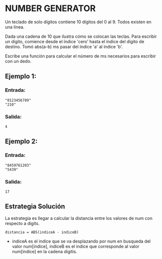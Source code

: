 # NUMBER GENERATOR

Un teclado de solo dígitos contiene 10 dígitos del 0 al 9. Todos existen en una línea.

Dada una cadena de 10 que ilustra cómo se colocan las teclas. Para escribir un dígito, comience desde el índice 'cero' hasta el índice del dígito de destino. Tomó abs(a-b) ms pasar del índice 'a' al índice 'b'.

Escribe una función para calcular el número de ms necesarios para escribir con un dedo.

## Ejemplo 1:

### Entrada: 
```
"0123456789"
"210"
```

### Salida:
`4`

## Ejemplo 2:

### Entrada:
```
"8459761203"
"5439"
```

### Salida:
`17`

## Estrategia Solución

La estrategia es llegar a calcular la distancia entre los valores de num con respecto a digits. 

`distancia = ABS(indiceA - indiceB)`

* indiceA es el indice que se va desplazando por num en busqueda del valor num[indice], indiceB es el indice que corresponde al valor num[indice] en la cadena digitis.
